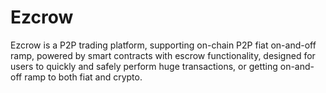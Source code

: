 # Ezcrow

Ezcrow is a P2P trading platform, supporting on-chain P2P fiat on-and-off ramp, powered by smart contracts with escrow functionality, designed for users to quickly and safely perform huge transactions, or getting on-and-off ramp to both fiat and crypto.
